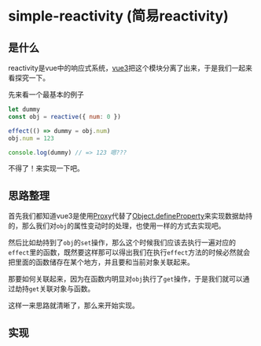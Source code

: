 # simple-reactivity (简易reactivity)

## 是什么

reactivity是vue中的响应式系统，[vue3](https://github.com/vuejs/vue-next/tree/master/packages/reactivity)把这个模块分离了出来，于是我们一起来看探究一下。

先来看一个最基本的例子

```js
let dummy
const obj = reactive({ num: 0 })

effect(() => dummy = obj.num)
obj.num = 123

console.log(dummy) // => 123 嗯???
```

不得了！来实现一下吧。

## 思路整理

首先我们都知道vue3是使用[Proxy](https://developer.mozilla.org/zh-CN/docs/Web/JavaScript/Reference/Global_Objects/Proxy)代替了[Object.defineProperty](https://developer.mozilla.org/zh-CN/docs/Web/JavaScript/Reference/Global_Objects/Object/defineProperty)来实现数据劫持的，那么我们对`obj`的属性变动时的处理，也使用一样的方式去实现吧。

然后比如劫持到了`obj`的`set`操作，那么这个时候我们应该去执行一遍对应的`effect`里的函数，既然要这样那可以得出我们在执行`effect`方法的时候必然就会把里面的函数储存在某个地方，并且要和当前对象关联起来。

那要如何关联起来，因为在函数内明显对`obj`执行了`get`操作，于是我们就可以通过劫持`get`关联对象与函数。

这样一来思路就清晰了，那么来开始实现。

## 实现


